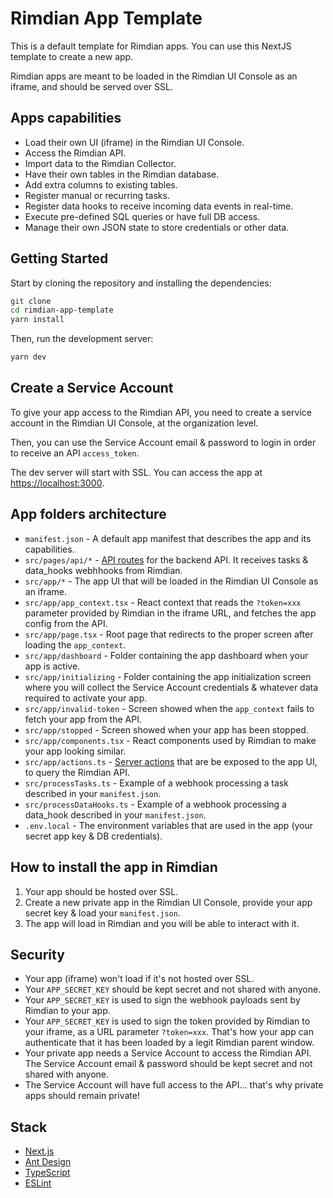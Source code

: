# Rimdian App Template

This is a default template for Rimdian apps. You can use this NextJS template to create a new app.

Rimdian apps are meant to be loaded in the Rimdian UI Console as an iframe, and should be served over SSL.

## Apps capabilities

- Load their own UI (iframe) in the Rimdian UI Console.
- Access the Rimdian API.
- Import data to the Rimdian Collector.
- Have their own tables in the Rimdian database.
- Add extra columns to existing tables.
- Register manual or recurring tasks.
- Register data hooks to receive incoming data events in real-time.
- Execute pre-defined SQL queries or have full DB access.
- Manage their own JSON state to store credentials or other data.

## Getting Started

Start by cloning the repository and installing the dependencies:

```bash
git clone
cd rimdian-app-template
yarn install
```

Then, run the development server:

```bash
yarn dev
```

## Create a Service Account

To give your app access to the Rimdian API, you need to create a service account in the Rimdian UI Console, at the organization level.

Then, you can use the Service Account email & password to login in order to receive an API `access_token`.

The dev server will start with SSL. You can access the app at [https://localhost:3000](https://localhost:3000).

## App folders architecture

- `manifest.json` - A default app manifest that describes the app and its capabilities.
- `src/pages/api/*` - [API routes](https://nextjs.org/docs/api-routes/introduction) for the backend API. It receives tasks & data_hooks webhhooks from Rimdian.
- `src/app/*` - The app UI that will be loaded in the Rimdian UI Console as an iframe.
- `src/app/app_context.tsx` - React context that reads the `?token=xxx` parameter provided by Rimdian in the iframe URL, and fetches the app config from the API.
- `src/app/page.tsx` - Root page that redirects to the proper screen after loading the `app_context`.
- `src/app/dashboard` - Folder containing the app dashboard when your app is active.
- `src/app/initializing` - Folder containing the app initialization screen where you will collect the Service Account credentials & whatever data required to activate your app.
- `src/app/invalid-token` - Screen showed when the `app_context` fails to fetch your app from the API.
- `src/app/stopped` - Screen showed when your app has been stopped.
- `src/app/components.tsx` - React components used by Rimdian to make your app looking similar.
- `src/app/actions.ts` - [Server actions](https://nextjs.org/docs/app/building-your-application/data-fetching/server-actions-and-mutations) that are be exposed to the app UI, to query the Rimdian API.
- `src/processTasks.ts` - Example of a webhook processing a task described in your `manifest.json`.
- `src/processDataHooks.ts` - Example of a webhook processing a data_hook described in your `manifest.json`.
- `.env.local` - The environment variables that are used in the app (your secret app key & DB credentials).

## How to install the app in Rimdian

1. Your app should be hosted over SSL.
2. Create a new private app in the Rimdian UI Console, provide your app secret key & load your `manifest.json`.
3. The app will load in Rimdian and you will be able to interact with it.

## Security

- Your app (iframe) won't load if it's not hosted over SSL.
- Your `APP_SECRET_KEY` should be kept secret and not shared with anyone.
- Your `APP_SECRET_KEY` is used to sign the webhook payloads sent by Rimdian to your app.
- Your `APP_SECRET_KEY` is used to sign the token provided by Rimdian to your iframe, as a URL parameter `?token=xxx`. That's how your app can authenticate that it has been loaded by a legit Rimdian parent window.
- Your private app needs a Service Account to access the Rimdian API. The Service Account email & password should be kept secret and not shared with anyone.
- The Service Account will have full access to the API... that's why private apps should remain private!

## Stack

- [Next.js](https://nextjs.org/)
- [Ant Design](https://ant.design/)
- [TypeScript](https://www.typescriptlang.org/)
- [ESLint](https://eslint.org/)
